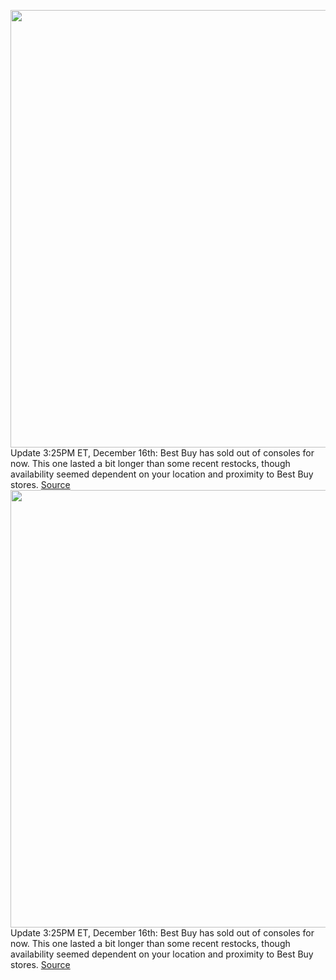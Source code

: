 <img src='https://cdn.vox-cdn.com/thumbor/OkagQTRpx-cvR2qiG_yw746Q3-0=/0x0:2040x1360/1200x800/filters:focal(857x517:1183x843)/cdn.vox-cdn.com/uploads/chorus_image/image/70282620/acastro_210511_1777_psRestock_0006.0.jpg' width='700px' /><br/>
Update 3:25PM ET, December 16th: Best Buy has sold out of consoles for now. This one lasted a bit longer than some recent restocks, though availability seemed dependent on your location and proximity to Best Buy stores.
<a href='https://www.theverge.com/2021/12/16/22832005/sony-playstation-5-console-restock-best-buy-availability-stock-check'> Source <a/><img src='https://cdn.vox-cdn.com/thumbor/OkagQTRpx-cvR2qiG_yw746Q3-0=/0x0:2040x1360/1200x800/filters:focal(857x517:1183x843)/cdn.vox-cdn.com/uploads/chorus_image/image/70282620/acastro_210511_1777_psRestock_0006.0.jpg' width='700px' /><br/>
Update 3:25PM ET, December 16th: Best Buy has sold out of consoles for now. This one lasted a bit longer than some recent restocks, though availability seemed dependent on your location and proximity to Best Buy stores.
<a href='https://www.theverge.com/2021/12/16/22832005/sony-playstation-5-console-restock-best-buy-availability-stock-check'> Source <a/>